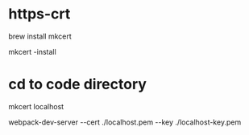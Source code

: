 # https-crt

brew install mkcert

mkcert -install

# cd to code directory

mkcert localhost

webpack-dev-server --cert ./localhost.pem --key ./localhost-key.pem
